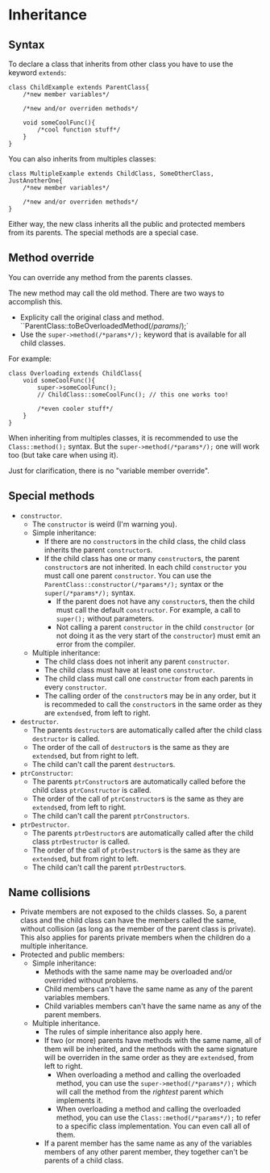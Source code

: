 # Inheritance

## Syntax

To declare a class that inherits from other class you have to use the keyword `extends`:

```
class ChildExample extends ParentClass{
    /*new member variables*/

    /*new and/or overriden methods*/

    void someCoolFunc(){
        /*cool function stuff*/
    }
}
```

You can also inherits from multiples classes:

```
class MultipleExample extends ChildClass, SomeOtherClass, JustAnotherOne{
    /*new member variables*/

    /*new and/or overriden methods*/
}
```

Either way, the new class inherits all the public and protected members from its parents. The special methods are a special case.

## Method override

You can override any method from the parents classes.

The new method may call the old method. There are two ways to accomplish this.
- Explicity call the original class and method. ``ParentClass::toBeOverloadedMethod(/*params*/);`
- Use the `super->method(/*params*/);` keyword that is available for all child classes.

For example:
```
class Overloading extends ChildClass{
    void someCoolFunc(){
        super->someCoolFunc();
        // ChildClass::someCoolFunc(); // this one works too!

        /*even cooler stuff*/
    }
}
```

When inheriting from multiples classes, it is recommended to use the `Class::method();` syntax. But the `super->method(/*params*/);` one will work too (but take care when using it).

Just for clarification, there is no "variable member override".

## Special methods

- `constructor`.
  - The `constructor` is weird (I'm warning you).
  - Simple inheritance:
    - If there are no `constructor`s in the child class, the child class inherits the parent `constructor`s.
    - If the child class has one or many `constructor`s, the parent `constructor`s are not inherited. In each child `constructor` you must call one parent `constructor`. You can use the `ParentClass::constructor(/*params*/);` syntax or the `super(/*params*/);` syntax.
      - If the parent does not have any `constructor`s, then the child must call the default `constructor`. For example, a call to `super();` without parameters.
      - Not calling a parent `constructor` in the child `constructor` (or not doing it as the very start of the `constructor`) must emit an error from the compiler.
  - Multiple inheritance:
    - The child class does not inherit any parent `constructor`.
    - The child class must have at least one `constructor`.
    - The child class must call one `constructor` from each parents in every `constructor`.
    - The calling order of the `constructor`s may be in any order, but it is recommeded to call the `constructor`s in the same order as they are `extends`ed, from left to right.
- `destructor`.
  - The parents `destructor`s are automatically called after the child class `destructor` is called.
  - The order of the call of `destructor`s is the same as they are `extends`ed, but from right to left.
  - The child can't call the parent `destructor`s.
- `ptrConstructor`:
  - The parents `ptrConstructor`s are automatically called before the child class `ptrConstructor` is called.
  - The order of the call of `ptrConstructor`s is the same as they are `extends`ed, from left to right.
  - The child can't call the parent `ptrConstructors`.
- `ptrDestructor`.
  - The parents `ptrDestructor`s are automatically called after the child class `ptrDestructor` is called.
  - The order of the call of `ptrDestructor`s is the same as they are `extends`ed, but from right to left.
  - The child can't call the parent `ptrDestructor`s.

## Name collisions

- Private members are not exposed to the childs classes. So, a parent class and the child class can have the members called the same, without collision (as long as the member of the parent class is private). This also applies for parents private members when the children do a multiple inheritance.
- Protected and public members:
  - Simple inheritance:
    - Methods with the same name may be overloaded and/or overrided without problems.
    - Child members can't have the same name as any of the parent variables members.
    - Child variables members can't have the same name as any of the parent members.
  - Multiple inheritance.
    - The rules of simple inheritance also apply here.
    - If two (or more) parents have methods with the same name, all of them will be inherited, and the methods with the same signature will be overriden in the same order as they are `extends`ed, from left to right.
      - When overloading a method and calling the overloaded method, you can use the `super->method(/*params*/);` which will call the method from the _rightest_ parent which implements it.
      - When overloading a method and calling the overloaded method, you can use the `Class::method(/*params*/);` to refer to a specific class implementation. You can even call all of them.
    - If a parent member has the same name as any of the variables members of any other parent member, they together can't be parents of a child class.
